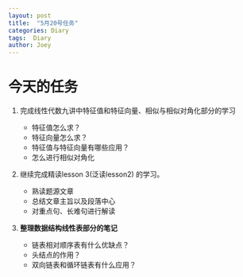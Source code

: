 ```yaml
---
layout: post
title:  "5月20号任务"
categories: Diary
tags:  Diary
author: Joey
---
```


# 今天的任务

1. 完成线性代数九讲中特征值和特征向量、相似与相似对角化部分的学习

   * 特征值怎么求？
   * 特征向量怎么求？
   * 特征值与特征向量有哪些应用？
   * 怎么进行相似对角化
2. 继续完成精读lesson 3(泛读lesson2) 的学习。
   * 熟读题源文章
   * 总结文章主旨以及段落中心
   * 对重点句、长难句进行解读
3. **整理数据结构线性表部分的笔记**
   * 链表相对顺序表有什么优缺点？
   * 头结点的作用？
   * 双向链表和循环链表有什么应用？

